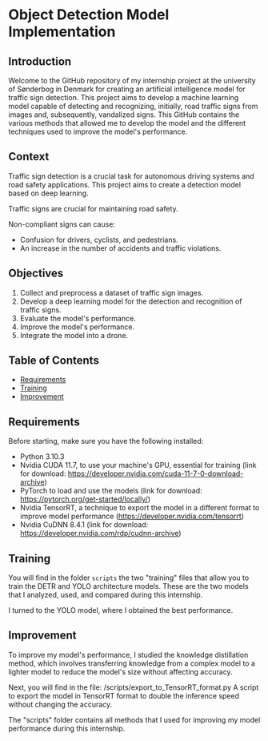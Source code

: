 
# Object Detection Model Implementation 

## Introduction

Welcome to the GitHub repository of my internship project at the university of Sønderbog in Denmark for creating an artificial intelligence model for traffic sign detection. This project aims to develop a machine learning model capable of detecting and recognizing, initially, road traffic signs from images and, subsequently, vandalized signs. This GitHub contains the various methods that allowed me to develop the model and the different techniques used to improve the model's performance.

## Context

Traffic sign detection is a crucial task for autonomous driving systems and road safety applications. This project aims to create a detection model based on deep learning.

Traffic signs are crucial for maintaining road safety.

Non-compliant signs can cause:

- Confusion for drivers, cyclists, and pedestrians.
- An increase in the number of accidents and traffic violations.

## Objectives

1. Collect and preprocess a dataset of traffic sign images.
2. Develop a deep learning model for the detection and recognition of traffic signs.
3. Evaluate the model's performance.
4. Improve the model's performance.
5. Integrate the model into a drone.


## Table of Contents

- [Requirements](#Requirements)
- [Training](#Training)
- [Improvement](#Improvement)


## Requirements

Before starting, make sure you have the following installed:

- Python 3.10.3
- Nvidia CUDA 11.7, to use your machine's GPU, essential for training (link for download: https://developer.nvidia.com/cuda-11-7-0-download-archive)
- PyTorch to load and use the models (link for download: https://pytorch.org/get-started/locally/)
- Nvidia TensorRT, a technique to export the model in a different format to improve model performance (https://developer.nvidia.com/tensorrt)
- Nvidia CuDNN 8.4.1 (link for download: https://developer.nvidia.com/rdp/cudnn-archive)

## Training

You will find in the folder `scripts` the two "training" files that allow you to train the DETR and YOLO architecture models. These are the two models that I analyzed, used, and compared during this internship.

I turned to the YOLO model, where I obtained the best performance.

## Improvement

To improve my model's performance, I studied the knowledge distillation method, which involves transferring knowledge from a complex model to a lighter model to reduce the model's size without affecting accuracy.

Next, you will find in the file: /scripts/export_to_TensorRT_format.py
A script to export the model in TensorRT format to double the inference speed without changing the accuracy.

The "scripts" folder contains all methods that I used for improving my model performance during this internship.